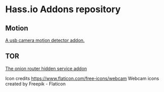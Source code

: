 # Hass.io Addons repository

## Motion 
[A usb camera motion detector addon.](./motion)

## TOR  
[The onion router hidden service addon](./tor)

Icon credits https://www.flaticon.com/free-icons/webcam Webcam icons created by Freepik - Flaticon
